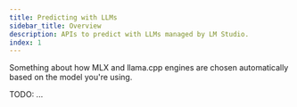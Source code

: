 ```yaml
---
title: Predicting with LLMs
sidebar_title: Overview
description: APIs to predict with LLMs managed by LM Studio.
index: 1
---
```


Something about how MLX and llama.cpp engines are chosen automatically based on the model you're using.

TODO: ...